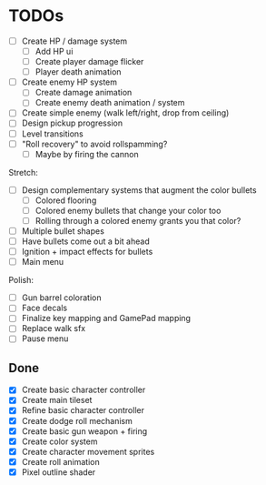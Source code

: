 # TODOs

- [ ] Create HP / damage system
  - [ ] Add HP ui
  - [ ] Create player damage flicker
  - [ ] Player death animation
- [ ] Create enemy HP system
  - [ ] Create damage animation
  - [ ] Create enemy death animation / system
- [ ] Create simple enemy (walk left/right, drop from ceiling)
- [ ] Design pickup progression
- [ ] Level transitions
- [ ] "Roll recovery" to avoid rollspamming?
  - [ ] Maybe by firing the cannon

Stretch:
- [ ] Design complementary systems that augment the color bullets
  - [ ] Colored flooring
  - [ ] Colored enemy bullets that change your color too
  - [ ] Rolling through a colored enemy grants you that color?
- [ ] Multiple bullet shapes
- [ ] Have bullets come out a bit ahead
- [ ] Ignition + impact effects for bullets
- [ ] Main menu

Polish:
- [ ] Gun barrel coloration
- [ ] Face decals
- [ ] Finalize key mapping and GamePad mapping
- [ ] Replace walk sfx
- [ ] Pause menu

## Done
- [x] Create basic character controller
- [x] Create main tileset
- [x] Refine basic character controller
- [x] Create dodge roll mechanism
- [x] Create basic gun weapon + firing
- [x] Create color system
- [x] Create character movement sprites
- [x] Create roll animation
- [x] Pixel outline shader
